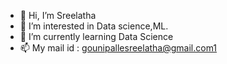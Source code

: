 - 👋 Hi, I’m Sreelatha
- 👀 I’m interested in Data science,ML.
- 🌱 I’m currently learning Data Science
- 📫 My mail id : gounipallesreelatha@gmail.com1

<!---
Sreelatha-18/Sreelatha-18 is a ✨ special ✨ repository because its `README.md` (this file) appears on your GitHub profile.
You can click the Preview link to take a look at your changes.
--->
